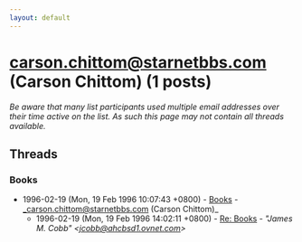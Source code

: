 ```yaml
---
layout: default
---
```


# carson.chittom@starnetbbs.com (Carson Chittom) (1 posts)

_Be aware that many list participants used multiple email addresses over their time active on the list. As such this page may not contain all threads available._

## Threads

### Books
+ 1996-02-19 (Mon, 19 Feb 1996 10:07:43 +0800) - [Books](/archive/1996/02/98c0d2307dda98834bec2190d134794bfa5153cca95f8f24ddc09c8ad548a647) - _carson.chittom@starnetbbs.com (Carson Chittom)_
  + 1996-02-19 (Mon, 19 Feb 1996 14:02:11 +0800) - [Re: Books](/archive/1996/02/181de53a65d1173a54794c4a3139c322330e9302df5967e9475a9d88628912bc) - _"James M. Cobb" \<jcobb@ahcbsd1.ovnet.com\>_

